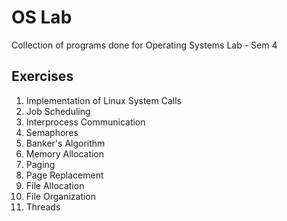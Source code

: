# OS Lab
Collection of programs done for Operating Systems Lab - Sem 4

## Exercises

1. Implementation of Linux System Calls
2. Job Scheduling
3. Interprocess Communication
4. Semaphores
5. Banker's Algorithm
6. Memory Allocation
7. Paging 
8. Page Replacement
9. File Allocation
10. File Organization
11. Threads

